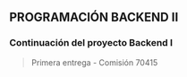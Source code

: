 ## PROGRAMACIÓN BACKEND II

### Continuación del proyecto Backend I


> Primera entrega - Comisión 70415




